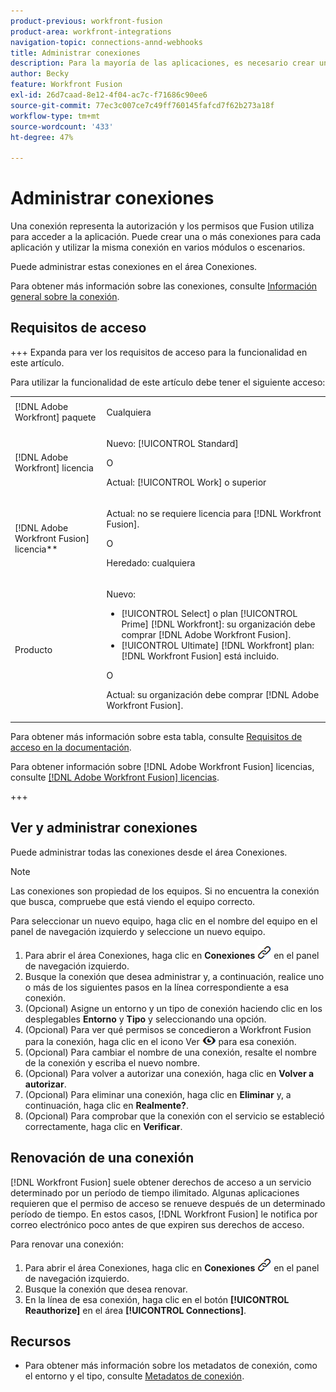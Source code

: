 ```yaml
---
product-previous: workfront-fusion
product-area: workfront-integrations
navigation-topic: connections-annd-webhooks
title: Administrar conexiones
description: Para la mayoría de las aplicaciones, es necesario crear una conexión, a través de la cual  [!DNL Adobe Workfront Fusion]  pueda comunicarse con el servicio de terceros dado de acuerdo con la configuración de un escenario concreto.
author: Becky
feature: Workfront Fusion
exl-id: 26d7caad-8e12-4f04-ac7c-f71686c90ee6
source-git-commit: 77ec3c007ce7c49ff760145fafcd7f62b273a18f
workflow-type: tm+mt
source-wordcount: '433'
ht-degree: 47%

---
```


# Administrar conexiones

Una conexión representa la autorización y los permisos que Fusion utiliza para acceder a la aplicación. Puede crear una o más conexiones para cada aplicación y utilizar la misma conexión en varios módulos o escenarios.

Puede administrar estas conexiones en el área Conexiones.

Para obtener más información sobre las conexiones, consulte [Información general sobre la conexión](/help/workfront-fusion/get-started-with-fusion/understand-fusion/connection-overview.md).

## Requisitos de acceso

+++ Expanda para ver los requisitos de acceso para la funcionalidad en este artículo.

Para utilizar la funcionalidad de este artículo debe tener el siguiente acceso:

<table style="table-layout:auto">
 <col> 
 <col> 
 <tbody> 
  <tr> 
   <td role="rowheader">[!DNL Adobe Workfront] paquete</td> 
   <td> <p>Cualquiera</p> </td> 
  </tr> 
  <tr data-mc-conditions=""> 
   <td role="rowheader">[!DNL Adobe Workfront] licencia</td> 
   <td> <p>Nuevo: [!UICONTROL Standard]</p><p>O</p><p>Actual: [!UICONTROL Work] o superior</p> </td> 
  </tr> 
  <tr> 
   <td role="rowheader">[!DNL Adobe Workfront Fusion] licencia**</td> 
   <td>
   <p>Actual: no se requiere licencia para [!DNL Workfront Fusion].</p>
   <p>O</p>
   <p>Heredado: cualquiera </p>
   </td> 
  </tr> 
  <tr> 
   <td role="rowheader">Producto</td> 
   <td>
   <p>Nuevo:</p> <ul><li>[!UICONTROL Select] o plan [!UICONTROL Prime] [!DNL Workfront]: su organización debe comprar [!DNL Adobe Workfront Fusion].</li><li>[!UICONTROL Ultimate] [!DNL Workfront] plan: [!DNL Workfront Fusion] está incluido.</li></ul>
   <p>O</p>
   <p>Actual: su organización debe comprar [!DNL Adobe Workfront Fusion].</p>
   </td> 
  </tr>
 </tbody> 
</table>

Para obtener más información sobre esta tabla, consulte [Requisitos de acceso en la documentación](/help/workfront-fusion/references/licenses-and-roles/access-level-requirements-in-documentation.md).

Para obtener información sobre [!DNL Adobe Workfront Fusion] licencias, consulte [[!DNL Adobe Workfront Fusion] licencias](/help/workfront-fusion/set-up-and-manage-workfront-fusion/licensing-operations-overview/license-automation-vs-integration.md).

+++

## Ver y administrar conexiones

Puede administrar todas las conexiones desde el área Conexiones.

>[!NOTE]
>
>Las conexiones son propiedad de los equipos. Si no encuentra la conexión que busca, compruebe que está viendo el equipo correcto.
>
>Para seleccionar un nuevo equipo, haga clic en el nombre del equipo en el panel de navegación izquierdo y seleccione un nuevo equipo.

1. Para abrir el área Conexiones, haga clic en **Conexiones** ![Icono de conexiones](assets/connections-icon.png) en el panel de navegación izquierdo.
1. Busque la conexión que desea administrar y, a continuación, realice uno o más de los siguientes pasos en la línea correspondiente a esa conexión.
1. (Opcional) Asigne un entorno y un tipo de conexión haciendo clic en los desplegables **Entorno** y **Tipo** y seleccionando una opción.
1. (Opcional) Para ver qué permisos se concedieron a Workfront Fusion para la conexión, haga clic en el icono Ver ![Ver permisos de conexión](assets/view-connection-permissions.png) para esa conexión.
1. (Opcional) Para cambiar el nombre de una conexión, resalte el nombre de la conexión y escriba el nuevo nombre.
1. (Opcional) Para volver a autorizar una conexión, haga clic en **Volver a autorizar**.
1. (Opcional) Para eliminar una conexión, haga clic en **Eliminar** y, a continuación, haga clic en **Realmente?**.
1. (Opcional) Para comprobar que la conexión con el servicio se estableció correctamente, haga clic en **Verificar**.

## Renovación de una conexión

[!DNL Workfront Fusion] suele obtener derechos de acceso a un servicio determinado por un período de tiempo ilimitado. Algunas aplicaciones requieren que el permiso de acceso se renueve después de un determinado período de tiempo. En estos casos, [!DNL Workfront Fusion] le notifica por correo electrónico poco antes de que expiren sus derechos de acceso.

Para renovar una conexión:

1. Para abrir el área Conexiones, haga clic en **Conexiones** ![Icono de conexiones](assets/connections-icon.png) en el panel de navegación izquierdo.
1. Busque la conexión que desea renovar.
1. En la línea de esa conexión, haga clic en el botón **[!UICONTROL Reauthorize]** en el área **[!UICONTROL Connections]**.

## Recursos

* Para obtener más información sobre los metadatos de conexión, como el entorno y el tipo, consulte [Metadatos de conexión](/help/workfront-fusion/references/connections/connection-metadata.md).
